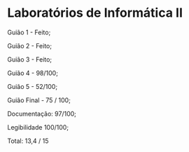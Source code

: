 # Laboratórios de Informática II

Guião 1 - Feito;

Guião 2 - Feito;

Guião 3 - Feito;

Guião 4 - 98/100;

Guião 5 - 52/100; 

Guião Final - 75 / 100;

Documentação: 97/100;

Legibilidade 100/100;

Total: 13,4 / 15
